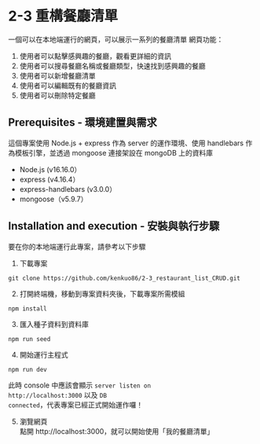 # 2-3 重構餐廳清單

一個可以在本地端運行的網頁，可以展示一系列的餐廳清單
網頁功能：
1. 使用者可以點擊感興趣的餐廳，觀看更詳細的資訊
2. 使用者可以搜尋餐廳名稱或餐廳類型，快速找到感興趣的餐廳
3. 使用者可以新增餐廳清單
4. 使用者可以編輯既有的餐廳資訊
5. 使用者可以刪除特定餐廳

## Prerequisites - 環境建置與需求

這個專案使用 Node.js + express 作為 server 的運作環境、使用 handlebars 作為模板引擎，並透過 mongoose 連接架設在 mongoDB 上的資料庫

- Node.js (v16.16.0）
- express (v4.16.4）
- express-handlebars (v3.0.0）
- mongoose（v5.9.7）

## Installation and execution - 安裝與執行步驟 

要在你的本地端運行此專案，請參考以下步驟

1. 下載專案
```
git clone https://github.com/kenkuo86/2-3_restaurant_list_CRUD.git
```

2. 打開終端機，移動到專案資料夾後，下載專案所需模組
```
npm install
```

3. 匯入種子資料到資料庫
```
npm run seed
```

4. 開始運行主程式
```
npm run dev
```

此時 console 中應該會顯示 <code>server listen on http://localhost:3000</code> 以及 <code>DB connected</code>，代表專案已經正式開始運作囉！

5. 瀏覽網頁 <br>
點開 http://localhost:3000，就可以開始使用「我的餐廳清單」
